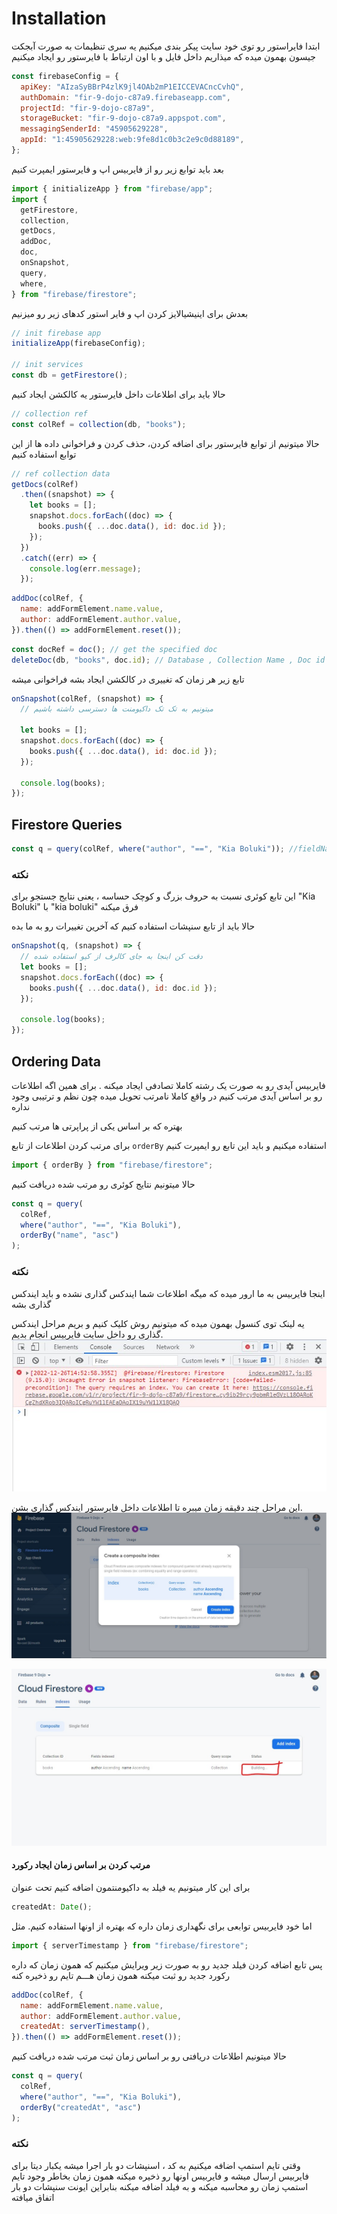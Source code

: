 # Installation

ابتدا فایراستور رو توی خود سایت پیکر بندی میکنیم
یه سری تنظیمات به صورت آبجکت جیسون بهمون میده که میذاریم داخل فایل و با اون ارتباط با فایرستور رو ایجاد میکنیم

```js
const firebaseConfig = {
  apiKey: "AIzaSyBBrP4zlK9jl4OAb2mP1EICCEVACncCvhQ",
  authDomain: "fir-9-dojo-c87a9.firebaseapp.com",
  projectId: "fir-9-dojo-c87a9",
  storageBucket: "fir-9-dojo-c87a9.appspot.com",
  messagingSenderId: "45905629228",
  appId: "1:45905629228:web:9fe8d1c0b3c2e9c0d88189",
};
```

بعد باید توابع زیر رو از فایربیس اپ و فایرستور ایمپرت کنیم

```js
import { initializeApp } from "firebase/app";
import {
  getFirestore,
  collection,
  getDocs,
  addDoc,
  doc,
  onSnapshot,
  query,
  where,
} from "firebase/firestore";
```

بعدش برای اینیشیالایز کردن اپ و فایر استور کدهای زیر رو میزنیم

```js
// init firebase app
initializeApp(firebaseConfig);

// init services
const db = getFirestore();
```

حالا باید برای اطلاعات داخل فایرستور یه کالکشن ایجاد کنیم

```js
// collection ref
const colRef = collection(db, "books");
```

حالا میتونیم از توابع فایرستور برای اضافه کردن، حذف کردن و فراخوانی داده ها از این توابع استفاده کنیم

```js
// ref collection data
getDocs(colRef)
  .then((snapshot) => {
    let books = [];
    snapshot.docs.forEach((doc) => {
      books.push({ ...doc.data(), id: doc.id });
    });
  })
  .catch((err) => {
    console.log(err.message);
  });
```

```js
addDoc(colRef, {
  name: addFormElement.name.value,
  author: addFormElement.author.value,
}).then(() => addFormElement.reset());
```

```js
const docRef = doc(); // get the specified doc
deleteDoc(db, "books", doc.id); // Database , Collection Name , Doc id
```

تابع زیر هر زمان که تغییری در کالکشن ایجاد بشه فراخوانی میشه

```js
onSnapshot(colRef, (snapshot) => {
  // میتونیم به تک تک داکیومنت ها دسترسی داشته باشیم

  let books = [];
  snapshot.docs.forEach((doc) => {
    books.push({ ...doc.data(), id: doc.id });
  });

  console.log(books);
});
```

## Firestore Queries

```js
const q = query(colRef, where("author", "==", "Kia Boluki")); //fieldName comparision value
```

### نکته

این تابع کوئری نسبت به حروف بزرگ و کوچک حساسه ، یعنی نتایج جستجو برای
"Kia Boluki"
با
"kia boluki"
فرق میکنه

حالا باید از تابع سنپشات استفاده کنیم که آخرین تغییرات رو به ما بده

```js
onSnapshot(q, (snapshot) => {
  // دقت کن اینجا به جای کالرف از کیو استفاده شده
  let books = [];
  snapshot.docs.forEach((doc) => {
    books.push({ ...doc.data(), id: doc.id });
  });

  console.log(books);
});
```

## Ordering Data

فایربیس آیدی رو به صورت یک رشته کاملا تصادفی ایجاد میکنه .
برای همین اگه اطلاعات رو بر اساس آیدی مرتب کنیم در واقع کاملا نامرتب تحویل میده چون نظم و ترتیبی وجود نداره

بهتره که بر اساس یکی از پراپرتی ها مرتب کنیم

برای مرتب کردن اطلاعات از تابع `orderBy` استفاده میکنیم
و باید این تابع رو ایمپرت کنیم

```js
import { orderBy } from "firebase/firestore";
```

حالا میتونیم نتایج کوئری رو مرتب شده دریافت کنیم

```js
const q = query(
  colRef,
  where("author", "==", "Kia Boluki"),
  orderBy("name", "asc")
);
```

### نکته

اینجا فایربیس به ما ارور میده که میگه اطلاعات شما ایندکس گذاری نشده و باید ایندکس گذاری بشه

یه لینک توی کنسول بهمون میده که میتونیم روش کلیک کنیم و بریم مراحل ایندکس گذاری رو داخل سایت فایربیس انجام بدیم.
<img src="./documents/images/Screenshot 2022-12-26 185333.jpg">

این مراحل چند دقیقه زمان میبره تا اطلاعات داخل فایرستور ایندکس گذاری بشن.
<img src="./documents/images/Screenshot 2022-12-26 185853.jpg">

<img src="./documents/images/Screenshot 2022-12-26 190043.jpg">

#### مرتب کردن بر اساس زمان ایجاد رکورد

برای این کار میتونیم یه فیلد به داکیومنتمون اضافه کنیم تحت عنوان

```js
createdAt: Date();
```

اما خود فایربیس توابعی برای نگهداری زمان داره که بهتره از اونها استفاده کنیم. مثل

```js
import { serverTimestamp } from "firebase/firestore";
```

پس تابع اضافه کردن فیلد جدید رو به صورت زیر ویرایش میکنیم که همون زمان که داره رکورد جدید رو ثبت میکنه همون زمان هـــم تایم رو ذخیره کنه

```js
addDoc(colRef, {
  name: addFormElement.name.value,
  author: addFormElement.author.value,
  createdAt: serverTimestamp(),
}).then(() => addFormElement.reset());
```

حالا میتونیم اطلاعات دریافتی رو بر اساس زمان ثبت مرتب شده دریافت کنیم

```js
const q = query(
  colRef,
  where("author", "==", "Kia Boluki"),
  orderBy("createdAt", "asc")
);
```

### نکته

وقتی تایم استمپ اضافه میکنیم به کد ، اسنپشات دو بار اجرا میشه یکبار دیتا برای فایربیس ارسال میشه و فایربیس اونها رو ذخیره میکنه همون زمان بخاطر وجود تایم استمپ زمان رو محاسبه میکنه و به فیلد اضافه میکنه بنابراین ایونت سنپشات دو بار اتفاق میافته
